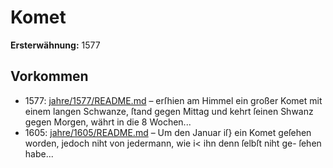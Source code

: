 # Komet

**Ersterwähnung:** 1577

## Vorkommen
- 1577: [jahre/1577/README.md](../jahre/1577/README.md) – erſhien am Himmel ein
großer Komet mit einem langen Schwanze, ſtand gegen
Mittag und kehrt ſeinen Shwanz gegen Morgen, währt
in die 8 Wochen...
- 1605: [jahre/1605/README.md](../jahre/1605/README.md) – Um den Januar iſ} ein Komet geſehen worden, jedoch
niht von jedermann, wie i< ihn denn ſelbſt niht ge-
ſehen habe...
